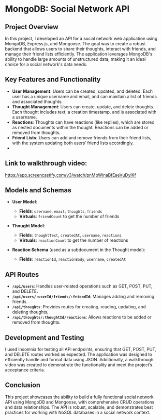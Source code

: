 # MongoDB: Social Network API

## Project Overview

In this project, I developed an API for a social network web application using MongoDB, Express.js, and Mongoose. The goal was to create a robust backend that allows users to share their thoughts, interact with friends, and manage their friend lists efficiently. The application leverages MongoDB's ability to handle large amounts of unstructured data, making it an ideal choice for a social network's data needs.

## Key Features and Functionality

- **User Management**: Users can be created, updated, and deleted. Each user has a unique username and email, and can maintain a list of friends and associated thoughts.
- **Thought Management**: Users can create, update, and delete thoughts. Each thought includes text, a creation timestamp, and is associated with a username.
- **Reactions**: Thoughts can have reactions (like replies), which are stored as nested documents within the thought. Reactions can be added or removed from thoughts.
- **Friend Lists**: Users can add and remove friends from their friend lists, with the system updating both users’ friend lists accordingly.
- 
## Link to walkthrough video: 
https://app.screencastify.com/v3/watch/pnMpWInaBfEaeVuDyIKf

## Models and Schemas

- **User Model**:
  - **Fields**: `username`, `email`, `thoughts`, `friends`
  - **Virtuals**: `friendCount` to get the number of friends

- **Thought Model**:
  - **Fields**: `thoughtText`, `createdAt`, `username`, `reactions`
  - **Virtuals**: `reactionCount` to get the number of reactions

- **Reaction Schema** (used as a subdocument in the Thought model):
  - **Fields**: `reactionId`, `reactionBody`, `username`, `createdAt`

## API Routes

- **`/api/users`**: Handles user-related operations such as GET, POST, PUT, and DELETE.
- **`/api/users/:userId/friends/:friendId`**: Manages adding and removing friends.
- **`/api/thoughts`**: Provides routes for creating, reading, updating, and deleting thoughts.
- **`/api/thoughts/:thoughtId/reactions`**: Allows reactions to be added or removed from thoughts.

## Development and Testing

I used Insomnia for testing all API endpoints, ensuring that GET, POST, PUT, and DELETE routes worked as expected. The application was designed to efficiently handle and format data using JSON. Additionally, a walkthrough video was created to demonstrate the functionality and meet the project’s acceptance criteria.

## Conclusion

This project showcases the ability to build a fully functional social network API using MongoDB and Mongoose, with comprehensive CRUD operations and data relationships. The API is robust, scalable, and demonstrates best practices for working with NoSQL databases in a social network context.
